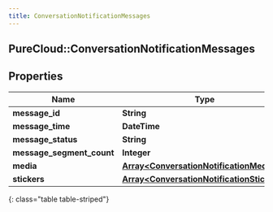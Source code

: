 ```yaml
---
title: ConversationNotificationMessages
---
```

## PureCloud::ConversationNotificationMessages

## Properties

|Name | Type | Description | Notes|
|------------ | ------------- | ------------- | -------------|
| **message_id** | **String** |  | [optional] |
| **message_time** | **DateTime** |  | [optional] |
| **message_status** | **String** |  | [optional] |
| **message_segment_count** | **Integer** |  | [optional] |
| **media** | [**Array&lt;ConversationNotificationMedia&gt;**](ConversationNotificationMedia.html) |  | [optional] |
| **stickers** | [**Array&lt;ConversationNotificationStickers&gt;**](ConversationNotificationStickers.html) |  | [optional] |
{: class="table table-striped"}


